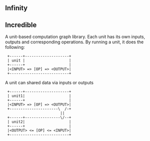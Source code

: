 Infinity
-----------------------------------------------------

Incredible
-----------------------
A unit-based computation graph library. Each unit has its own
inputs, outputs and corresponding operations. By running a unit,
it does the following:
```
 +------+--------------------+
 | unit |                    |
 +------+                    |
 |<INPUT> => [OP] => <OUTPUT>|
 +---------------------------+
```

A unit can shared data via inputs or outputs

```
 +------+--------------------+
 | unit1|                    |
 +------+                    |
 |<INPUT> => [OP] => <OUTPUT>|
 +----------------------\  /-+
                         ||
 +------+----------------\/--+
 | unit2|                    |
 +------+                    |
 |<OUTPUT> <= [OP] <= <INPUT>|
 +---------------------------+

```
